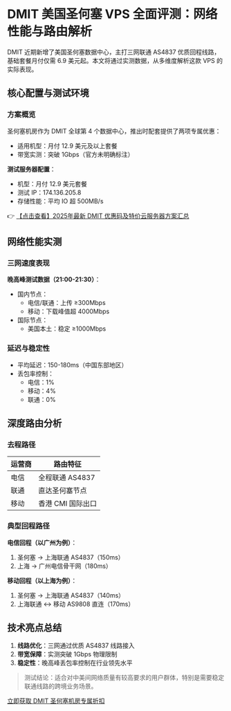 # DMIT 美国圣何塞 VPS 全面评测：网络性能与路由解析

DMIT 近期新增了美国圣何塞数据中心，主打三网联通 AS4837 优质回程线路，基础套餐月付仅需 6.9 美元起。本文将通过实测数据，从多维度解析这款 VPS 的实际表现。

## 核心配置与测试环境

### 方案概览
圣何塞机房作为 DMIT 全球第 4 个数据中心，推出时配套提供了两项专属优惠：
- 适用机型：月付 12.9 美元及以上套餐
- 带宽实测：突破 1Gbps（官方未明确标注）

**测试服务器配置**：
- 机型：月付 12.9 美元套餐
- 测试 IP：174.136.205.8
- 存储性能：平均 IO 超 500MB/s

👉 [【点击查看】2025年最新 DMIT 优惠码及特价云服务器方案汇总](https://bit.ly/dmit_coupon)

## 网络性能实测

### 三网速度表现
**晚高峰测试数据（21:00-21:30）**：
- 国内节点：
  - 电信/联通：上传 ≥300Mbps
  - 移动：下载峰值超 4000Mbps
- 国际节点：
  - 美国本土：稳定 ≥1000Mbps

### 延迟与稳定性
- 平均延迟：150-180ms（中国东部地区）
- 丢包率控制：
  - 电信：1% 
  - 移动：4%
  - 联通：0%

## 深度路由分析

### 去程路径
| 运营商 | 路由特征                 |
|--------|--------------------------|
| 电信   | 全程联通 AS4837           |
| 联通   | 直达圣何塞节点           |
| 移动   | 香港 CMI 国际出口        |

### 典型回程路径
**电信回程（以广州为例）**：
1. 圣何塞 → 上海联通 AS4837（150ms）
2. 上海 → 广州电信骨干网（180ms）

**移动回程（以上海为例）**：
1. 圣何塞 → 上海联通 AS4837（140ms）
2. 上海联通 ↔ 移动 AS9808 直连（170ms）

## 技术亮点总结
1. **线路优化**：三网通过优质 AS4837 线路接入
2. **带宽保障**：实测突破 1Gbps 物理限制
3. **稳定性**：晚高峰丢包率控制在行业领先水平

> 测试结论：适合对中美间网络质量有较高要求的用户群体，特别是需要稳定联通线路的跨境业务场景。

[立即获取 DMIT 圣何塞机房专属折扣](https://bit.ly/dmit_coupon)